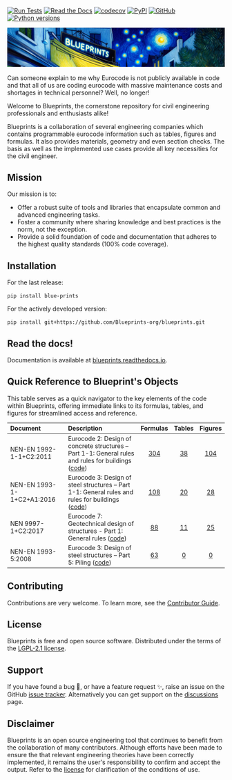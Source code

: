[![Run Tests](https://github.com/Blueprints-org/blueprints/actions/workflows/test.yaml/badge.svg)](https://github.com/Blueprints-org/blueprints/actions/workflows/test.yaml)
[![Read the Docs](https://img.shields.io/readthedocs/blueprints?logo=readthedocs&label=Read%20the%20docs&link=https%3A%2F%2Fblueprints.readthedocs.io%2Fen%2Flatest%2F)](https://blueprints.readthedocs.io/en/latest/)
[![codecov](https://codecov.io/gh/Blueprints-org/blueprints/branch/main/graph/badge.svg?token=vwYQBShr9q)](https://codecov.io/gh/Blueprints-org/blueprints)
[![PyPI](https://img.shields.io/pypi/v/blue-prints?color=green)](https://pypi.org/project/blue-prints/)
[![GitHub](https://img.shields.io/github/license/Blueprints-org/blueprints?color=green)](https://github.com/Blueprints-org/blueprints/blob/main/LICENSE)
[![Python versions](https://img.shields.io/badge/python-3.10%20%7C%203.11-blue?style=flat&logo=python)](https://badge.fury.io/py/blueprints)



<picture>
  <source media="(prefers-color-scheme: dark)" srcset="docs/source/_static/blueprints_banner.png">
  <source media="(prefers-color-scheme: light)" srcset="docs/source/_static/blueprints_banner.png">
  <img alt="blueprints banner" src="docs/source/_static/blueprints_banner.png">
</picture>

Can someone explain to me why Eurocode is not publicly available in code and that all of us are coding eurocode with massive maintenance costs 
and shortages in technical personnel? Well, no longer!

Welcome to Blueprints, the cornerstone repository for civil engineering professionals and enthusiasts alike!

Blueprints is a collaboration of several engineering companies which contains programmable eurocode information such as tables, figures and 
formulas. It also provides materials, geometry and even section checks. The basis as well as the implemented use cases provide all key 
necessities for the civil engineer.

## Mission

Our mission is to:

- Offer a robust suite of tools and libraries that encapsulate common and advanced engineering tasks.
- Foster a community where sharing knowledge and best practices is the norm, not the exception.
- Provide a solid foundation of code and documentation that adheres to the highest quality standards (100% code coverage).

## Installation

For the last release:

```shell
pip install blue-prints
```

For the actively developed version:

```shell
pip install git+https://github.com/Blueprints-org/blueprints.git
```

## Read the docs!

Documentation is available at [blueprints.readthedocs.io](https://blueprints.readthedocs.io/en/latest/).

## Quick Reference to Blueprint's Objects

This table serves as a quick navigator to the key elements of the code within Blueprints, offering immediate links to its formulas, tables, and
figures for streamlined access and reference.

| Document                   | Description                                                                                 |                            Formulas                             |                            Tables                             |                            Figures                             |
|:---------------------------|:--------------------------------------------------------------------------------------------|:---------------------------------------------------------------:|:-------------------------------------------------------------:|:--------------------------------------------------------------:|
| NEN-EN 1992-1-1+C2:2011    | Eurocode 2: Design of concrete structures – Part 1-1: General rules and rules for buildings ([code](blueprints/codes/eurocode/nen_en_1992_1_1_c2_2011)) | [304](docs/source/codes/eurocode/ec2_1992_1_1_2011/formulas.md) | [38](docs/source/codes/eurocode/ec2_1992_1_1_2011/tables.md)  | [104](docs/source/codes/eurocode/ec2_1992_1_1_2011/figures.md) |
| NEN-EN 1993-1-1+C2+A1:2016 | Eurocode 3: Design of steel structures – Part 1-1: General rules and rules for buildings ([code](blueprints/codes/eurocode/nen_en_1993_1_1_c2_a1_2016))    | [108](docs/source/codes/eurocode/ec3_1993_1_1_2016/formulas.md) | [20](docs/source/codes/eurocode/ec3_1993_1_1_2016/tables.md)  | [28](docs/source/codes/eurocode/ec3_1993_1_1_2016/figures.md)  |
| NEN 9997-1+C2:2017         | Eurocode 7: Geotechnical design of structures - Part 1: General rules ([code](blueprints/codes/eurocode/nen_9997_1_c2_2017))                      | [88](docs/source/codes/eurocode/nen_9997_1_c2_2017/formulas.md) | [11](docs/source/codes/eurocode/nen_9997_1_c2_2017/tables.md) | [25](docs/source/codes/eurocode/nen_9997_1_c2_2017/figures.md) |
| NEN-EN 1993-5:2008         | Eurocode 3: Design of steel structures – Part 5: Piling ([code](blueprints/codes/eurocode/nen_en_1993_5_2008))                                    | [63](docs/source/codes/eurocode/nen_en_1993_5_2008/formulas.md) | [0](docs/source/codes/eurocode/nen_en_1993_5_2008/tables.md)  | [0](docs/source/codes/eurocode/nen_en_1993_5_2008/figures.md)  |

## Contributing

Contributions are very welcome. To learn more, see the [Contributor Guide](CONTRIBUTING.md).

## License

Blueprints is free and open source software. Distributed under the terms of the [LGPL-2.1 license](LICENSE).

## Support

If you have found a bug 🐛, or have a feature request ✨, raise an issue on the
GitHub [issue tracker](https://github.com/Blueprints-org/blueprints/issues).
Alternatively you can get support on the [discussions](https://github.com/orgs/Blueprints-org/discussions) page.

## Disclaimer

Blueprints is an open source engineering tool that continues to benefit from the collaboration of many contributors. Although efforts have been
made to ensure the that relevant engineering theories have been correctly implemented, it remains the user's responsibility to confirm and accept
the output. Refer to the [license](LICENSE) for clarification of the conditions of use.
